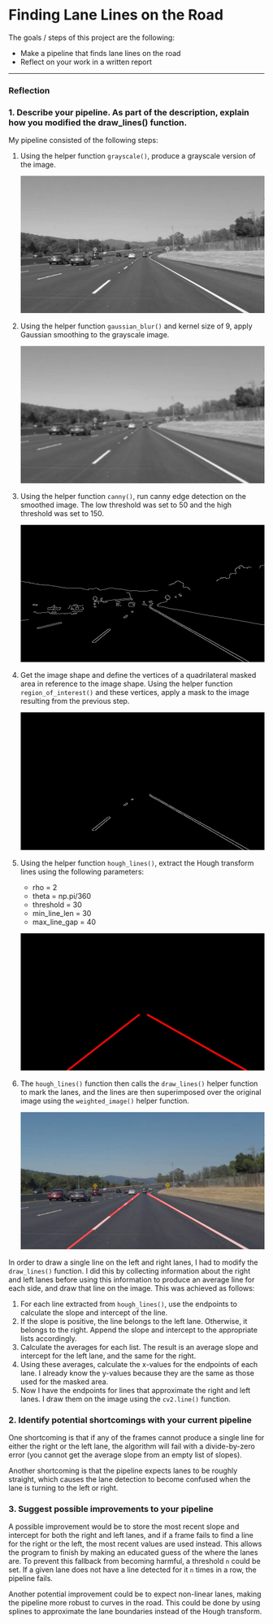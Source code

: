 # **Finding Lane Lines on the Road** 

The goals / steps of this project are the following:
* Make a pipeline that finds lane lines on the road
* Reflect on your work in a written report


[//]: # (Image References)

[image1]: ./test_images_output/step1.jpg "Grayscale"
[image2]: ./test_images_output/step2.jpg "Gaussian Blur"
[image3]: ./test_images_output/step3.jpg "Canny Edges"
[image4]: ./test_images_output/step4.jpg "Masked Image"
[image5]: ./test_images_output/step5.jpg "Lane Lines"
[image6]: ./test_images_output/step6.jpg "Final Image"

---

### Reflection

### 1. Describe your pipeline. As part of the description, explain how you modified the draw_lines() function.

My pipeline consisted of the following steps:

1. Using the helper function `grayscale()`, produce a grayscale version of the image.

    ![image1]

2. Using the helper function `gaussian_blur()` and kernel size of 9, apply Gaussian smoothing to the grayscale image.

    ![image2]

3. Using the helper function `canny()`, run canny edge detection on the smoothed image. The low threshold was set to 50 and the high threshold was set to 150.

    ![image3]

4. Get the image shape and define the vertices of a quadrilateral masked area in reference to the image shape. Using the helper function `region_of_interest()` and these vertices, apply a mask to the image resulting from the previous step.

    ![image4]

5. Using the helper function `hough_lines()`, extract the Hough transform lines using the following parameters:
    - rho = 2
    - theta = np.pi/360
    - threshold = 30
    - min_line_len = 30
    - max_line_gap = 40

    ![image5]

6. The `hough_lines()` function then calls the `draw_lines()` helper function to mark the lanes, and the lines are then superimposed over the original image using the `weighted_image()` helper function.

    ![image6]

In order to draw a single line on the left and right lanes, I had to modify the `draw_lines()` function. I did this by collecting information about the right and left lanes before using this information to produce an average line for each side, and draw that line on the image. This was achieved as follows:

1. For each line extracted from `hough_lines()`, use the endpoints to calculate the slope and intercept of the line.
2. If the slope is positive, the line belongs to the left lane. Otherwise, it belongs to the right. Append the slope and intercept to the appropriate lists accordingly.
3. Calculate the averages for each list. The result is an average slope and intercept for the left lane, and the same for the right.
4. Using these averages, calculate the x-values for the endpoints of each lane. I already know the y-values because they are the same as those used for the masked area.
5. Now I have the endpoints for lines that approximate the right and left lanes. I draw them on the image using the `cv2.line()` function.

### 2. Identify potential shortcomings with your current pipeline

One shortcoming is that if any of the frames cannot produce a single line for either the right or the left lane, the algorithm will fail with a divide-by-zero error (you cannot get the average slope from an empty list of slopes).

Another shortcoming is that the pipeline expects lanes to be roughly straight, which causes the lane detection to become confused when the lane is turning to the left or right.

### 3. Suggest possible improvements to your pipeline

A possible improvement would be to store the most recent slope and intercept for both the right and left lanes, and if a frame fails to find a line for the right or the left, the  most recent values are used instead. This allows the program to finish by making an educated guess of the where the lanes are. To prevent this fallback from becoming harmful, a threshold `n` could be set. If a given lane does not have a line detected for it `n` times in a row, the pipeline fails.

Another potential improvement could be to expect non-linear lanes, making the pipeline more robust to curves in the road. This could be done by using splines to approximate the lane boundaries instead of the Hough transform.